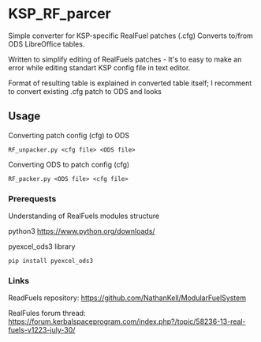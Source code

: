 # KSP_RF_parcer

Simple converter for KSP-specific RealFuel patches (.cfg)
Converts to/from ODS LibreOffice tables.

Written to simplify editing of RealFuels patches - It's to easy to make an error while editing standart KSP config file in text editor.

Format of resulting table is explained in converted table itself; I recomment to convert existing .cfg patch to ODS and looks 

## Usage

Converting patch config (cfg) to ODS
```
RF_unpacker.py <cfg file> <ODS file> 
```

Converting ODS to patch config (cfg)
```
RF_packer.py <ODS file> <cfg file>
```

### Prerequests

Understanding of RealFuels modules structure

python3
https://www.python.org/downloads/

pyexcel_ods3 library
```
pip install pyexcel_ods3
```

### Links

ReadFuels repository: https://github.com/NathanKell/ModularFuelSystem

RealFules forum thread: https://forum.kerbalspaceprogram.com/index.php?/topic/58236-13-real-fuels-v1223-july-30/
